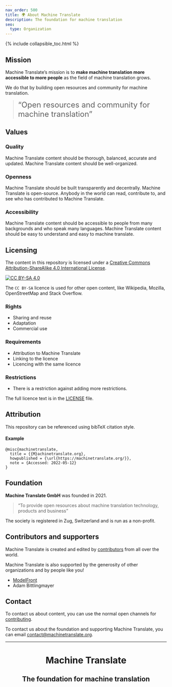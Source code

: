 ```yaml
---
nav_order: 500
title: 🌍 About Machine Translate
description: The foundation for machine translation
seo:
  type: Organization
---
```


{% include collapsible_toc.html %}

## Mission

Machine Translate’s mission is to **make machine translation more accessible to more people** as the field of machine translation grows.

We do that by building open resources and community for machine translation.

> <span style="font-size:x-large;">“Open resources and community for machine translation”</span>


## Values

### Quality
Machine Translate content should be thorough, balanced, accurate and updated.
Machine Translate content should be well-organized.

### Openness
Machine Translate should be built transparently and decentrally.
Machine Translate is open-source.
Anybody in the world can read, contribute to, and see who has contributed to Machine Translate.

### Accessibility
Machine Translate content should be accessible to people from many backgrounds and who speak many languages.
Machine Translate content should be easy to understand and easy to machine translate.

## Licensing

The content in this repository is licensed under a
[Creative Commons Attribution-ShareAlike 4.0 International License][cc-by-sa].

[![CC BY-SA 4.0][cc-by-sa-image]][cc-by-sa]

The `CC BY-SA` licence is used for other open content, like Wikipedia, Mozilla, OpenStreetMap and Stack Overflow.

### Rights
- Sharing and reuse
- Adaptation
- Commercial use

### Requirements
- Attribution to Machine Translate
- Linking to the licence
- Licencing with the same licence

### Restrictions
- There is a restriction against adding more restrictions.

The full licence text is in the [LICENSE](/LICENSE) file.

[cc-by-sa]: http://creativecommons.org/licenses/by-sa/4.0/
[cc-by-sa-image]: https://i.creativecommons.org/l/by-sa/4.0/88x31.png

## Attribution

This repository can be referenced using bibTeX citation style.

#### Example
```
@misc{machinetranslate,
  title = {{M}achinetranslate.org},
  howpublished = {\url{https://machinetranslate.org/}},
  note = {Accessed: 2022-05-12}
}
```

## Foundation
**Machine Translate GmbH** was founded in 2021.

> “To provide open resources about machine translation technology, products and business”

The society is registered in Zug, Switzerland and is run as a non-profit.

<!--- TODO: Founders and board --->

## Contributors and supporters

Machine Translate is created and edited by [contributors](/contributing/contributors.md) from all over the world.

Machine Translate is also supported by the generosity of other organizations and by people like you!

- [ModelFront](https://modelfront.com)
- Adam Bittlingmayer


## Contact
To contact us about content, you can use the normal open channels for [contributing](/contributing/contributing.md).

To contact us about the foundation and supporting Machine Translate, you can email [contact@machinetranslate.org](mailto:contact@machinetranslate.org).

---

<center>
  <h1>Machine Translate</h1>
  <h2>The foundation for machine translation</h2>
</center>
